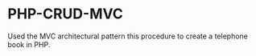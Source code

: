 # PHP-CRUD-MVC
Used the MVC architectural pattern this procedure to create a telephone book in PHP.
